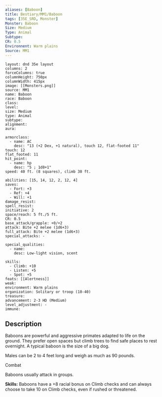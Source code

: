 ```yaml
---
aliases: [Baboon]
title: Bestiary/MM1/Baboon
tags: [35E_SRD, Monster]
Monster: Baboon
Size: Medium
Type: Animal
Subtype: 
CR: 0.5
Environnent: Warm plains
Source: MM1
---
```


```statblock
layout: dnd 35e layout
columns: 2
forceColumns: true
columnHeight: 750px
columnWidth: 415px
image: [[Monsters.png]]
source: MM1
name: Baboon
race: Baboon
class: 
level: 
size: Medium
type: Animal
subtype: 
alignment: 
aura: 

armorclass:
  - name: AC
    desc: "13 (+2 Dex, +1 natural), touch 12, flat-footed 11"
touch: 12
flat_footed: 11
hit_point:
  - name: hp
    desc: "5 ; 1d8+1"
speed: 40 ft. (8 squares), climb 30 ft.

abilities: [15, 14, 12, 2, 12, 4]
saves:
  - Fort: +3
  - Ref: +4
  - Will: +1
damage_resist: 
spell_resist: 
initiative: 2
space/reach: 5 ft./5 ft.
CR: 0.5
base_attack/grapple: +0/+2
attack: Bite +2 melee (1d6+3)
full_attack: Bite +2 melee (1d6+3)
special_attacks: -

special_qualities:
  - name: 
    desc: Low-light vision, scent

skills:
  - Climb: +10
  - Listen: +5
  - Spot: +5
feats: [[Alertness]]
weak: 
environment: Warm plains
organization: Solitary or troop (10-40)
treasure: 
advancement: 2-3 HD (Medium)
level_adjustment: -
immune: 
```

## Description

<p>Baboons are powerful and aggressive primates adapted to life on the ground. They prefer open spaces but climb trees to find safe places to rest overnight. A typical baboon is the size of a big dog.</p>
<p>Males can be 2 to 4 feet long and weigh as much as 90 pounds.</p>
<p>Combat</p>
<p>Baboons usually attack in groups.</p>
<p>
            <b>Skills:</b> Baboons have a +8 racial bonus on Climb checks and can always choose to take 10 on Climb checks, even if rushed or threatened.</p>